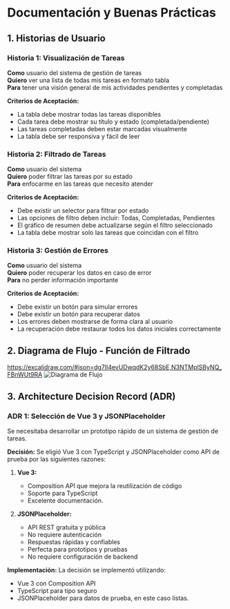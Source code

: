 # Documentación y Buenas Prácticas

## 1. Historias de Usuario

### Historia 1: Visualización de Tareas
**Como** usuario del sistema de gestión de tareas  
**Quiero** ver una lista de todas mis tareas en formato tabla  
**Para** tener una visión general de mis actividades pendientes y completadas

**Criterios de Aceptación:**
- La tabla debe mostrar todas las tareas disponibles
- Cada tarea debe mostrar su título y estado (completada/pendiente)
- Las tareas completadas deben estar marcadas visualmente
- La tabla debe ser responsiva y fácil de leer

### Historia 2: Filtrado de Tareas
**Como** usuario del sistema  
**Quiero** poder filtrar las tareas por su estado  
**Para** enfocarme en las tareas que necesito atender

**Criterios de Aceptación:**
- Debe existir un selector para filtrar por estado
- Las opciones de filtro deben incluir: Todas, Completadas, Pendientes
- El gráfico de resumen debe actualizarse según el filtro seleccionado
- La tabla debe mostrar solo las tareas que coincidan con el filtro

### Historia 3: Gestión de Errores
**Como** usuario del sistema  
**Quiero** poder recuperar los datos en caso de error  
**Para** no perder información importante

**Criterios de Aceptación:**
- Debe existir un botón para simular errores
- Debe existir un botón para recuperar datos
- Los errores deben mostrarse de forma clara al usuario
- La recuperación debe restaurar todos los datos iniciales correctamente

## 2. Diagrama de Flujo - Función de Filtrado

https://excalidraw.com/#json=dg7lI4evUDwqdK2y68SbE,N3NTMplSByNQ_FBnWUt9RA
![Diagrama de Flujo](https://github.com/user-attachments/assets/7df41f3a-b2f2-42be-a159-7b514ec91e34)

## 3. Architecture Decision Record (ADR)

### ADR 1: Selección de Vue 3 y JSONPlaceholder


Se necesitaba desarrollar un prototipo rápido de un sistema de gestión de tareas.

**Decisión:**
Se eligió Vue 3 con TypeScript y JSONPlaceholder como API de prueba por las siguientes razones:

1. **Vue 3:**
   - Composition API que mejora la reutilización de código
   - Soporte para TypeScript
   - Excelente documentación.

2. **JSONPlaceholder:**
   - API REST gratuita y pública
   - No requiere autenticación
   - Respuestas rápidas y confiables
   - Perfecta para prototipos y pruebas
   - No requiere configuración de backend

**Implementación:**
La decisión se implementó utilizando:
- Vue 3 con Composition API
- TypeScript para tipo seguro
- JSONPlaceholder para datos de prueba, en este caso listas.
